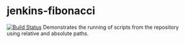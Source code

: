 # jenkins-fibonacci 
[![Build Status](http://3.210.68.140/buildStatus/icon?job=jenkins-fibonacci)](http://3.210.68.140/job/jenkins-fibonacci/)
Demonstrates the running of scripts from the repository using relative and absolute paths.
